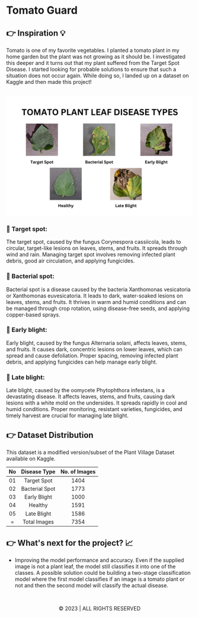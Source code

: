 # Tomato Guard 

## 👉 Inspiration 💡

Tomato is one of my favorite vegetables. I planted a tomato plant in my home garden but the plant was not growing as it should be. I investigated this deeper and it turns out that my plant suffered from the Target Spot Disease. I started looking for probable solutions to ensure that such a situation does not occur again. While doing so, I landed up on a dataset on Kaggle and then made this project!

<br>
<img src="https://github.com/VidhiBhatt01/TomatoGuard-Vidhi_Bhatt/blob/main/!Images/TOMATO%20PLANT%20LEAF%20DISEASE%20TYPES.png">

### 🌿 Target spot: 
The target spot, caused by the fungus Corynespora cassiicola, leads to circular, target-like lesions on leaves, stems, and fruits. It spreads through wind and rain. Managing target spot involves removing infected plant debris, good air circulation, and applying fungicides.

### 🌿 Bacterial spot:
Bacterial spot is a disease caused by the bacteria Xanthomonas vesicatoria or Xanthomonas euvesicatoria. It leads to dark, water-soaked lesions on leaves, stems, and fruits. It thrives in warm and humid conditions and can be managed through crop rotation, using disease-free seeds, and applying copper-based sprays.

### 🌿 Early blight: 
Early blight, caused by the fungus Alternaria solani, affects leaves, stems, and fruits. It causes dark, concentric lesions on lower leaves, which can spread and cause defoliation. Proper spacing, removing infected plant debris, and applying fungicides can help manage early blight.

### 🌿 Late blight: 
Late blight, caused by the oomycete Phytophthora infestans, is a devastating disease. It affects leaves, stems, and fruits, causing dark lesions with a white mold on the undersides. It spreads rapidly in cool and humid conditions. Proper monitoring, resistant varieties, fungicides, and timely harvest are crucial for managing late blight.

## 👉 Dataset Distribution

This dataset is a modified version/subset of the Plant Village Dataset available on Kaggle.

| No |  Disease Type | No. of Images |
|:-:|:-:|:-:|
| 01 | Target Spot | 1404 |
| 02 | Bacterial Spot | 1773 |
| 03 | Early Blight | 1000 |
| 04 | Healthy | 1591 |
| 05 | Late Blight | 1586 |
| = | Total Images | 7354 |

## 👉 What's next for the project? 📈
- Improving the model performance and accuracy. Even if the supplied image is not a plant leaf, the model still classifies it into one of the classes. A possible solution could be building a two-stage classification model where the first model classifies if an image is a tomato plant or not and then the second model will classify the actual disease.

<br>
<p align="center">
 © 2023 | ALL RIGHTS RESERVED
</p>
